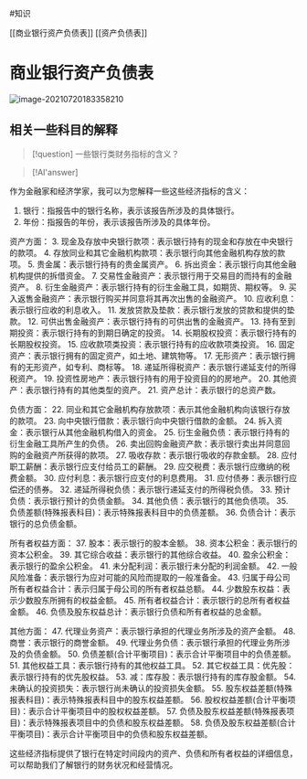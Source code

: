 
#知识 

[[商业银行资产负债表]]
[[资产负债表]]


# 商业银行资产负债表





![image-20210720183358210](image-20210720183358210.png)


## 相关一些科目的解释


> [!question]
> 一些银行类财务指标的含义？


> [!AI'answer]

作为金融家和经济学家，我可以为您解释一些这些经济指标的含义：

1. 银行：指报告中的银行名称，表示该报告所涉及的具体银行。
2. 年份：指报告的年份，表示该报告所涉及的具体年份。

资产方面：
3. 现金及存放中央银行款项：表示银行持有的现金和存放在中央银行的款项。
4. 存放同业和其它金融机构款项：表示银行向其他金融机构存放的款项。
5. 贵金属：表示银行持有的贵金属资产。
6. 拆出资金：表示银行向其他金融机构提供的拆借资金。
7. 交易性金融资产：表示银行用于交易目的而持有的金融资产。
8. 衍生金融资产：表示银行持有的衍生金融工具，如期货、期权等。
9. 买入返售金融资产：表示银行购买并同意将其再次出售的金融资产。
10. 应收利息：表示银行应收的利息收入。
11. 发放贷款及垫款：表示银行发放的贷款和提供的垫款。
12. 可供出售金融资产：表示银行持有的可供出售的金融资产。
13. 持有至到期投资：表示银行持有的到期日确定的投资。
14. 长期股权投资：表示银行持有的长期股权投资。
15. 应收款项类投资：表示银行持有的应收款项类投资。
16. 固定资产：表示银行拥有的固定资产，如土地、建筑物等。
17. 无形资产：表示银行拥有的无形资产，如专利、商标等。
18. 递延所得税资产：表示银行递延支付的所得税资产。
19. 投资性房地产：表示银行持有的用于投资目的的房地产。
20. 其他资产：表示银行持有的其他类型的资产。
21. 资产总计：表示银行的总资产数。

负债方面：
22. 同业和其它金融机构存放款项：表示其他金融机构向该银行存放的款项。
23. 向中央银行借款：表示银行向中央银行借款的金额。
24. 拆入资金：表示银行从其他金融机构借入的资金。
25. 衍生金融负债：表示银行持有的衍生金融工具所产生的负债。
26. 卖出回购金融资产款：表示银行卖出并同意回购的金融资产所获得的款项。
27. 吸收存款：表示银行吸收的存款金额。
28. 应付职工薪酬：表示银行应支付给员工的薪酬。
29. 应交税费：表示银行应缴纳的税费金额。
30. 应付利息：表示银行应支付的利息费用。
31. 应付债券：表示银行应偿还的债券。
32. 递延所得税负债：表示银行递延支付的所得税负债。
33. 预计负债：表示银行预计的负债金额。
34. 其他负债：表示银行的其他负债项。
35. 负债差额(特殊报表科目)：表示特殊报表科目中的负债差额。
36. 负债合计：表示银行的总负债金额。

所有者权益方面：
37. 股本：表示银行的股本金额。
38. 资本公积金：表示银行的资本公积金。
39. 其它综合收益：表示银行的其他综合收益。
40. 盈余公积金：表示银行的盈余公积金。
41. 未分配利润：表示银行未分配的利润金额。
42. 一般风险准备：表示银行为应对可能的风险而提取的一般准备金。
43. 归属于母公司所有者权益合计：表示归属于母公司的所有者权益总额。
44. 少数股东权益：表示少数股东所拥有的权益金额。
45. 所有者权益合计：表示银行的总所有者权益金额。
46. 负债及股东权益总计：表示银行负债和所有者权益的总金额。

其他方面：
47. 代理业务资产：表示银行承担的代理业务所涉及的资产金额。
48. 商誉：表示银行的商誉金额。
49. 代理业务负债：表示银行承担的代理业务所涉及的负债金额。
50. 负债差额(合计平衡项目)：表示合计平衡项目中的负债差额。
51. 其他权益工具：表示银行持有的其他权益工具。
52. 其它权益工具：优先股：表示银行持有的优先股权益。
53. 减：库存股：表示银行持有的库存股金额。
54. 未确认的投资损失：表示银行尚未确认的投资损失金额。
55. 股东权益差额(特殊报表科目)：表示特殊报表科目中的股东权益差额。
56. 股权权益差额(合计平衡项目)：表示合计平衡项目中的股权权益差额。
57. 负债及股东权益差额(特殊报表项目)：表示特殊报表项目中的负债和股东权益差额。
58. 负债及股东权益差额(合计平衡项目)：表示合计平衡项目中的负债和股东权益差额。

这些经济指标提供了银行在特定时间段内的资产、负债和所有者权益的详细信息，可以帮助我们了解银行的财务状况和经营情况。


